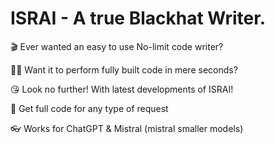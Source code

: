 # ISRAI - A true Blackhat Writer.

🎬 Ever wanted an easy to use No-limit code writer?

🧑‍💻 Want it to perform fully built code in mere seconds?

😘 Look no further! With latest developments of ISRAI!

🎀 Get full code for any type of request

👓 Works for ChatGPT & Mistral (mistral smaller models)
